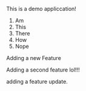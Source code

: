 This is a demo appliccation!
1. Am
2. This
3. There
4. How
5. Nope

Adding a new Feature

Adding a second feature lol!!!

adding a feature update.